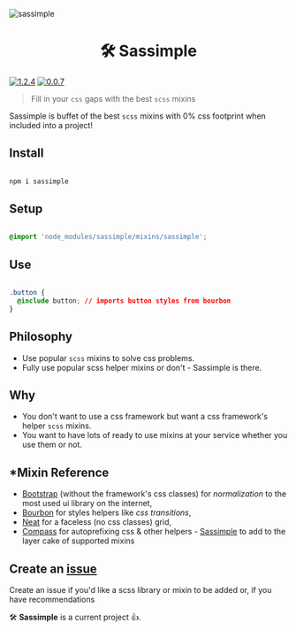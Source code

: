 ![sassimple](https://cloud.githubusercontent.com/assets/1074042/18115410/166c989e-6ef4-11e6-85ef-6e5cf28ebe1b.jpg)

<h1 align="center"> 🛠 Sassimple</h1>

[![1.2.4](https://badge.fury.io/js/sassimple.svg)](https://badge.fury.io/js/sassimple)
[![0.0.7](https://badge.fury.io/bo/sassimple.svg)](https://badge.fury.io/bo/sassimple)

> Fill in your `css` gaps with the best `scss` mixins

Sassimple is buffet of the best `scss` mixins with 0% css footprint when included into a project!

## Install

```bash

npm i sassimple

```

## Setup

```css

@import 'node_modules/sassimple/mixins/sassimple';

```

## Use

```css

.button {
  @include button; // imports button styles from bourbon
}

```

## Philosophy

- Use popular `scss` mixins to solve css problems.
- Fully use popular scss helper mixins or don't - Sassimple is there.

## Why

- You don't want to use a css framework but want a css framework's helper `scss` mixins.
- You want to have lots of ready to use mixins at your service whether you use them or not.

## \*Mixin Reference

- [Bootstrap](http://getbootstrap.com/) (without the framework's css classes) for _normalization_ to the most used ui library on the internet,
- [Bourbon](http://bourbon.io/) for styles helpers like _css transitions_,
- [Neat](http://neat.bourbon.io/) for a faceless (no css classes) grid,
- [Compass](http://compass-style.org/) for autoprefixing css & other helpers - [Sassimple](https://github.com/yowainwright/sassimple/tree/master/mixins) to add to the layer cake of supported mixins

## Create an [issue](https://github.com/yowainwright/sassimple/issues)

Create an issue if you'd like a scss library or mixin to be added or, if you have recommendations

🛠 **Sassimple** is a current project 👍.
